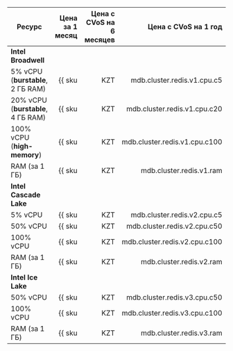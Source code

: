 
| Ресурс                             | Цена за 1 месяц                                          | Цена с CVoS на 6 месяцев                                                              | Цена с CVoS на 1 год                                                                  |
|------------------------------------|---------------------------------------------------------:|--------------------------------------------------------------------------------------:|--------------------------------------------------------------------------------------:|
| **Intel Broadwell**                                                                                                                                                                                                                                                           |
| 5% vCPU (**burstable**, 2 ГБ RAM)  | {{ sku|KZT|mdb.cluster.redis.v1.cpu.c5|month|string }}   | −                                                                                     | −                                                                                     |
| 20% vCPU (**burstable**, 4 ГБ RAM) | {{ sku|KZT|mdb.cluster.redis.v1.cpu.c20|month|string }}  | −                                                                                     | −                                                                                     |
| 100% vCPU (**high-memory**)        | {{ sku|KZT|mdb.cluster.redis.v1.cpu.c100|month|string }} | −                                                                                     | −                                                                                     |
| RAM (за 1 ГБ)                      | {{ sku|KZT|mdb.cluster.redis.v1.ram|month|string }}      | −                                                                                     | −                                                                                     |
| **Intel Cascade Lake**                                                                                                                                                                                                                                                        |
| 5% vCPU                            | {{ sku|KZT|mdb.cluster.redis.v2.cpu.c5|month|string }}   | −                                                                                     | −                                                                                     |
| 50% vCPU                           | {{ sku|KZT|mdb.cluster.redis.v2.cpu.c50|month|string }}  | −                                                                                     | −                                                                                     |
| 100% vCPU                          | {{ sku|KZT|mdb.cluster.redis.v2.cpu.c100|month|string }} | {{ sku|KZT|v1.commitment.selfcheckout.m6.mdb.redis.cpu.c100.v2|month|string }} (-15%) | {{ sku|KZT|v1.commitment.selfcheckout.y1.mdb.redis.cpu.c100.v2|month|string }} (-22%) |
| RAM (за 1 ГБ)                      | {{ sku|KZT|mdb.cluster.redis.v2.ram|month|string }}      | {{ sku|KZT|v1.commitment.selfcheckout.m6.mdb.redis.ram.v2|month|string }} (-15%)      | {{ sku|KZT|v1.commitment.selfcheckout.y1.mdb.redis.ram.v2|month|string }} (-22%)      |
| **Intel Ice Lake**                                                                                                                                                                                                                                                            |
| 50% vCPU                           | {{ sku|KZT|mdb.cluster.redis.v3.cpu.c50|month|string }}  | −                                                                                     | −                                                                                     |
| 100% vCPU                          | {{ sku|KZT|mdb.cluster.redis.v3.cpu.c100|month|string }} | {{ sku|KZT|v1.commitment.selfcheckout.m6.mdb.redis.cpu.c100.v3|month|string }} (-15%) | {{ sku|KZT|v1.commitment.selfcheckout.y1.mdb.redis.cpu.c100.v3|month|string }} (-22%) |
| RAM (за 1 ГБ)                      | {{ sku|KZT|mdb.cluster.redis.v3.ram|month|string }}      | {{ sku|KZT|v1.commitment.selfcheckout.m6.mdb.redis.ram.v3|month|string }} (-15%)      | {{ sku|KZT|v1.commitment.selfcheckout.y1.mdb.redis.ram.v3|month|string }} (-22%)      |


